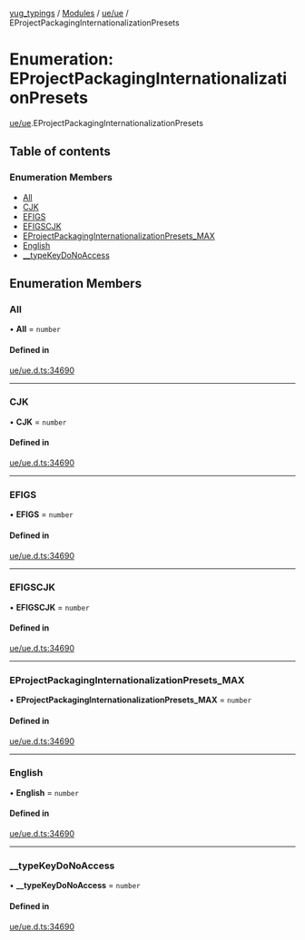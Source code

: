 [yug_typings](../README.md) / [Modules](../modules.md) / [ue/ue](../modules/ue_ue.md) / EProjectPackagingInternationalizationPresets

# Enumeration: EProjectPackagingInternationalizationPresets

[ue/ue](../modules/ue_ue.md).EProjectPackagingInternationalizationPresets

## Table of contents

### Enumeration Members

- [All](ue_ue.EProjectPackagingInternationalizationPresets.md#all)
- [CJK](ue_ue.EProjectPackagingInternationalizationPresets.md#cjk)
- [EFIGS](ue_ue.EProjectPackagingInternationalizationPresets.md#efigs)
- [EFIGSCJK](ue_ue.EProjectPackagingInternationalizationPresets.md#efigscjk)
- [EProjectPackagingInternationalizationPresets\_MAX](ue_ue.EProjectPackagingInternationalizationPresets.md#eprojectpackaginginternationalizationpresets_max)
- [English](ue_ue.EProjectPackagingInternationalizationPresets.md#english)
- [\_\_typeKeyDoNoAccess](ue_ue.EProjectPackagingInternationalizationPresets.md#__typekeydonoaccess)

## Enumeration Members

### All

• **All** = `number`

#### Defined in

[ue/ue.d.ts:34690](https://github.com/YugMetaverse/yug_typings/blob/b7d9b19/ue/ue.d.ts#L34690)

___

### CJK

• **CJK** = `number`

#### Defined in

[ue/ue.d.ts:34690](https://github.com/YugMetaverse/yug_typings/blob/b7d9b19/ue/ue.d.ts#L34690)

___

### EFIGS

• **EFIGS** = `number`

#### Defined in

[ue/ue.d.ts:34690](https://github.com/YugMetaverse/yug_typings/blob/b7d9b19/ue/ue.d.ts#L34690)

___

### EFIGSCJK

• **EFIGSCJK** = `number`

#### Defined in

[ue/ue.d.ts:34690](https://github.com/YugMetaverse/yug_typings/blob/b7d9b19/ue/ue.d.ts#L34690)

___

### EProjectPackagingInternationalizationPresets\_MAX

• **EProjectPackagingInternationalizationPresets\_MAX** = `number`

#### Defined in

[ue/ue.d.ts:34690](https://github.com/YugMetaverse/yug_typings/blob/b7d9b19/ue/ue.d.ts#L34690)

___

### English

• **English** = `number`

#### Defined in

[ue/ue.d.ts:34690](https://github.com/YugMetaverse/yug_typings/blob/b7d9b19/ue/ue.d.ts#L34690)

___

### \_\_typeKeyDoNoAccess

• **\_\_typeKeyDoNoAccess** = `number`

#### Defined in

[ue/ue.d.ts:34690](https://github.com/YugMetaverse/yug_typings/blob/b7d9b19/ue/ue.d.ts#L34690)
